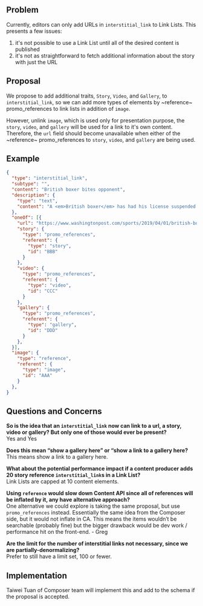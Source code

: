 ## Problem
Currently, editors can only add URLs in `interstitial_link` to Link Lists. This presents a few issues:
1. it's not possible to use a Link List until all of the desired content is published
2. it's not as straightforward to fetch additional information about the story with just the URL

## Proposal
We propose to add additional traits, `Story`, `Video`, and `Gallery`, to `interstitial_link`, so we can add more types of elements by ~reference~  promo_references to link lists in addition of `image`.

However, unlink `image`, which is used only for presentation purpose, the `story`, `video`, and `gallery` will be used for a link to it's own content. Therefore, the `url` field should become unavailable when either of the ~reference~ promo_references to `story`, `video`, and `gallery` are being used.
## Example
```JSON
{
  "type": "interstitial_link",
  "subtype": "",
  "content": "British boxer bites opponent",
  "description": {
    "type": "text",
    "content": "A <em>British boxer</em> has had his license suspended after being disqualified for biting during a <strong>heavyweight</strong> fight."
  },
  "oneOf": [{
    "url": "https://www.washingtonpost.com/sports/2019/04/01/british-boxer-suffers-dental-breakdown-bites-opponent-ring/",
    "story": {
      "type": "promo_references",
      "referent": {
        "type": "story",
        "id": "BBB"
      }
    },
    "video": {
      "type": "promo_references",
      "referent": {
        "type": "video",
        "id": "CCC"
      }
    },
    "gallery": {
      "type": "promo_references",
      "referent": {
        "type": "gallery",
        "id": "DDD"
      }
    },
  }],
  "image": {
    "type": "reference",
    "referent": {
      "type": "image",
      "id": "AAA"
    }
  },
}
```
## Questions and Concerns
**So is the idea that an `interstitial_link` now can link to a url, a story, video or gallery? But only one of those would ever be present?**<br>
Yes and Yes

**Does this mean “show a gallery here” or “show a link to a gallery here?**<br>
This means show a link to a gallery here.

**What about the potential performance impact if a content producer adds 20 story reference `interstitial_link`s in a Link List?**<br>
Link Lists are capped at 10 content elements.

**Using `reference` would slow down Content API since all of references will be inflated by it, any have alternative approach?**<br>
One alternative we could explore is taking the same proposal, but use `promo_references` instead. Essentially the same idea from the Composer side, but it would not inflate in CA. This means the items wouldn’t be searchable (probably fine) but the bigger drawback would be dev work / performance hit on the front-end. - Greg

**Are the limit for the number of interstitial links not necessary, since we are partially-denormalizing?**<br>
Prefer to still have a limit set, 100 or fewer.

## Implementation
Taiwei Tuan of Composer team will implement this and add to the schema if the proposal is accepted.
